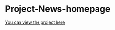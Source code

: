 # Project-News-homepage
[You can view the project here](https://raw.githack.com/Maeokubo/Project-News-homepage/main/index.html)
